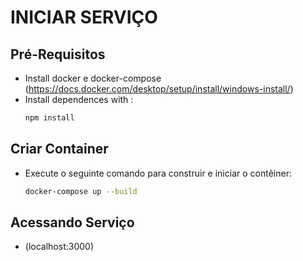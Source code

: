 # INICIAR SERVIÇO

## Pré-Requisitos
- Install docker e docker-compose (https://docs.docker.com/desktop/setup/install/windows-install/)
- Install dependences with :
     ```bash
     npm install
     ```
## Criar Container
- Execute o seguinte comando para construir e iniciar o contêiner:
     ```bash
     docker-compose up --build
     ```
## Acessando Serviço
- (localhost:3000)